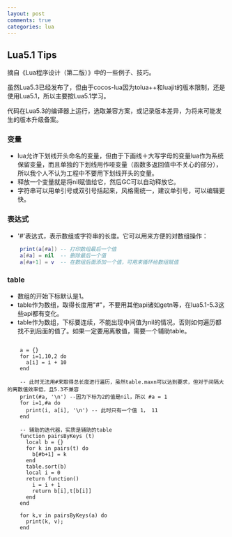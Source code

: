 ```yaml
---
layout: post
comments: true
categories: lua
---
```

## Lua5.1 Tips
  摘自《Lua程序设计（第二版）》中的一些例子、技巧。
  
  虽然Lua5.3已经发布了，但由于cocos-lua因为tolua++和luajit的版本限制，还是使用Lua5.1，所以主要按Lua5.1学习。
  
  代码在Lua5.3的编译器上运行，选取兼容方案，或记录版本差异，为将来可能发生的版本升级备案。
  
### 变量

- lua允许下划线开头命名的变量，但由于下画线＋大写字母的变量lua作为系统保留变量，而且单独的下划线用作哑变量（函数多返回值中不关心的部分），所以我个人不认为工程中不要用下划线开头的变量。
- 释放一个变量就是将nil赋值给它，然后GC可以自动释放它。
- 字符串可以用单引号或双引号括起来，风格需统一，建议单引号，可以编辑更快。

### 表达式

- '#'表达式，表示数组或字符串的长度。它可以用来方便的对数组操作：
```lua
    print(a[#a]) -- 打印数组最后一个值
    a[#a] = nil  -- 删除最后一个值
    a[#a+1] = v  -- 在数组后面添加一个值，可用来循环给数组赋值
```

### table

- 数组的开始下标默认是1。
- table作为数组，取得长度用"#"，不要用其他api诸如getn等，在lua5.1-5.3这些api都有变化。
- table作为数组，下标要连续，不能出现中间值为nil的情况，否则如何遍历都找不到后面的值了。如果一定要用离散值，需要一个辅助table。
<pre><code>
    a = {}
    for i=1,10,2 do
      a[i] = i + 10
    end
    
    -- 此时无法用#来取得总长度进行遍历，虽然table.maxn可以达到要求，但对于间隔大的离散值效率低，且5.3不兼容
    print(#a, '\n') --因为下标为2的值是nil，所以 #a = 1
    for i=1,#a do
      print(i, a[i], '\n') -- 此时只有一个值 1， 11
    end
    
    -- 辅助的迭代器，实质是辅助的table
    function pairsByKeys (t)
      local b = {}
      for k in pairs(t) do
        b[#b+1] = k
      end
      table.sort(b)
      local i = 0
      return function()
        i = i + 1
        return b[i],t[b[i]]
      end
    end
    
    for k,v in pairsByKeys(a) do
      print(k, v);
    end
</code></pre>
